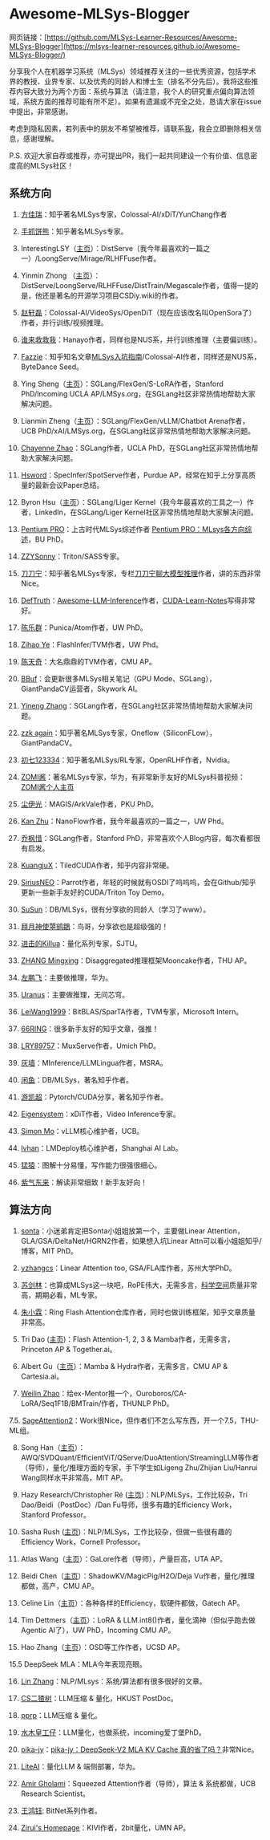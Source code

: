 # Awesome-MLSys-Blogger

网页链接：[https://github.com/MLSys-Learner-Resources/Awesome-MLSys-Blogger](https://mlsys-learner-resources.github.io/Awesome-MLSys-Blogger/)


分享我个人在机器学习系统（MLSys）领域推荐关注的一些优秀资源，包括学术界的教授、业界专家、以及优秀的同龄人和博士生（排名不分先后）。我将这些推荐内容大致分为两个方面：系统与算法（请注意，我个人的研究重点偏向算法领域，系统方面的推荐可能有所不足）。如果有遗漏或不完全之处，恳请大家在issue中提出，非常感谢。

考虑到隐私因素，若列表中的朋友不希望被推荐，请联系[我](yin00486@umn.edu)，我会立即删除相关信息，感谢理解。

P.S. 欢迎大家自荐或推荐，亦可提出PR，我们一起共同建设一个有价值、信息密度高的MLSys社区！


## 系统方向

1. [方佳瑞](https://www.zhihu.com/people/feifeibear)：知乎著名MLSys专家，Colossal-AI/xDiT/YunChang作者

2. [手抓饼熊](https://www.zhihu.com/people/tongsanpang)：知乎著名MLSys专家。

3. InterestingLSY（[主页](https://interestinglsy.github.io/)）：DistServe（我今年最喜欢的一篇之一）/LoongServe/Mirage/RLHFFuse作者。

4. Yinmin Zhong （[主页](https://yinminzhong.com/)）：DistServe/LoongServe/RLHFFuse/DistTrain/Megascale作者，值得一提的是，他还是著名的开源学习项目CSDiy.wiki的作者。

5. [赵轩磊](https://www.zhihu.com/people/chui-zou-liao-ka-pei)：Colossal-AI/VideoSys/OpenDiT（现在应该改名叫OpenSora了）作者，并行训练/视频推理。

6. [谁来救救我](https://www.zhihu.com/people/ming-yin-2-93)：Hanayo作者，同样也是NUS系，并行训练推理（主要偏训练）。

7. [Fazzie](https://www.zhihu.com/people/fazzie)：知乎知名文章[MLSys入坑指南](https://zhuanlan.zhihu.com/p/608318764)/Colossal-AI作者，同样还是NUS系，ByteDance Seed。

8. Ying Sheng（[主页](https://sites.google.com/view/yingsheng/home)）：SGLang/FlexGen/S-LoRA作者，Stanford PhD/Incoming UCLA AP/LMSys.org，在SGLang社区非常热情地帮助大家解决问题。

9. Lianmin Zheng（[主页](https://lmzheng.net/)）：SGLang/FlexGen/vLLM/Chatbot Arena作者，UCB PhD/xAI/LMSys.org，在SGLang社区非常热情地帮助大家解决问题。

10. [Chayenne Zhao](https://www.zhihu.com/people/alan-70-79-23)：SGLang作者，UCLA PhD，在SGLang社区非常热情地帮助大家解决问题。

11. [Hsword](https://www.zhihu.com/people/miao-xu-peng)：SpecInfer/SpotServe作者，Purdue AP，经常在知乎上分享高质量的最新会议Paper总结。

12. Byron Hsu（[主页](https://github.com/ByronHsu)）：SGLang/Liger Kernel（我今年最喜欢的工具之一）作者，LinkedIn，在SGLang/Liger Kernel社区非常热情地帮助大家解决问题。

13. [Pentium PRO](https://www.zhihu.com/people/pdev)：上古时代MLSys综述作者 [Pentium PRO：MLsys各方向综述](https://zhuanlan.zhihu.com/p/104444471)，BU PhD。

14. [ZZYSonny](https://www.zhihu.com/people/zzysonny/posts)：Triton/SASS专家。

15. [刀刀宁](https://www.zhihu.com/people/zzningxp/mutuals)：知乎著名MLSys专家，专栏[刀刀宁聊大模型推理](https://www.zhihu.com/column/c_1796502192443777024)作者，讲的东西非常Nice。

16. [DefTruth](https://www.zhihu.com/people/qyjdef)：[Awesome-LLM-Inference](https://github.com/DefTruth/Awesome-LLM-Inference)作者，[CUDA-Learn-Notes](https://github.com/DefTruth/CUDA-Learn-Notes)写得非常好。

17. [陈乐群](https://www.zhihu.com/people/abcdabcd987)：Punica/Atom作者，UW PhD。

18. [Zihao Ye](https://homes.cs.washington.edu/~zhye/)：FlashInfer/TVM作者，UW Phd。

19. [陈天奇](https://www.zhihu.com/people/crowowrk)：大名鼎鼎的TVM作者，CMU AP。

20. [BBuf](https://www.zhihu.com/people/zhang-xiao-yu-45-67-74)：会更新很多MLSys相关笔记（GPU Mode、SGLang），GiantPandaCV运营者，Skywork AI。

21. [Yineng Zhang](https://www.zhihu.com/people/zhyncs)：SGLang作者，在SGLang社区非常热情地帮助大家解决问题。

22. [zzk again](https://www.zhihu.com/people/mardino)：知乎著名MLSys专家，Oneflow（SiliconFLow），GiantPandaCV。

23. [初七123334](https://www.zhihu.com/people/chu-qi-6-41)：知乎著名MLSys/RL专家，OpenRLHF作者，Nvidia。

24. [ZOMI酱](https://www.zhihu.com/people/ZOMII)：著名MLSys专家，华为，有非常新手友好的MLSys科普视频：[ZOMI酱个人主页](https://space.bilibili.com/517221395/)

25. [尘伊光](https://www.zhihu.com/people/yi-guang-99-48/posts)：MAGIS/ArkVale作者，PKU PhD。

26. [Kan Zhu](https://github.com/serendipity-zk)：NanoFlow作者，我今年最喜欢的一篇之一，UW Phd。

27. [乔枫惜](https://www.zhihu.com/people/qiao-feng-xi)：SGLang作者，Stanford PhD，非常喜欢个人Blog内容，每次看都很有启发。

28. [KuangjuX](https://www.zhihu.com/people/qi-cheng-xiang-59)：TiledCUDA作者，知乎内容非常硬。

29. [SiriusNEO](https://www.zhihu.com/people/chaofanlin)：Parrot作者，年轻的时候就有OSDI了呜呜呜，会在Github/知乎更新一些新手友好的CUDA/Triton Toy Demo。

30. [SuSun](https://www.zhihu.com/people/yixie-gu-zhou-6-9)：DB/MLSys，很有分享欲的同龄人（学习了www）。

31. [拜月神使曌鹓鶵](https://www.zhihu.com/people/zhaosiying12138)：鸟哥，分享欲也是超级强的！

32. [进击的Killua](https://www.zhihu.com/people/zeroine-68/posts)：量化系列专家，SJTU。

33. [ZHANG Mingxing](https://www.zhihu.com/people/james0zan)：Disaggregated推理框架Mooncake作者，THU AP。

34. [左鹏飞](https://www.zhihu.com/people/zuo-peng-fei-19)：主要做推理，华为。

35. [Uranus](https://www.zhihu.com/people/840445)：主要做推理，无问芯穹。

36. [LeiWang1999](https://www.zhihu.com/people/LeiWang1999)：BitBLAS/SparTA作者，TVM专家，Microsoft Intern。

37. [66RING](https://www.zhihu.com/people/66ring/posts)：很多新手友好的知乎文章，强推！

38. [LRY89757](https://www.zhihu.com/people/yi-ran-fan-te-xi-57-88)：MuxServe作者，Umich PhD。

39. [灰墙](https://www.zhihu.com/people/gunjianpan/posts)：MInference/LLMLingua作者，MSRA。

40. [闲鱼](https://www.zhihu.com/people/sunt-ing)：DB/MLSys，著名知乎作者。

41. [游凯超](https://www.zhihu.com/people/youkaichao)：Pytorch/CUDA分享，著名知乎作者。

42. [Eigensystem](https://www.zhihu.com/people/eigensystem)：xDiT作者，Video Inference专家。

43. [Simon Mo](https://www.zhihu.com/people/mok-arthur)：vLLM核心维护者，UCB。

44. [lvhan](https://www.zhihu.com/people/winter-81-20-9)：LMDeploy核心维护者，Shanghai AI Lab。

45. [猛猿](https://www.zhihu.com/people/lemonround)：图解十分易懂，写作能力很强很细心。

46. [紫气东来](https://www.zhihu.com/people/zi-qi-dong-lai-1)：解读非常细致！新手友好向！

## 算法方向
1. [sonta](https://www.zhihu.com/people/buhezuobugaoxing)：小迷弟肯定把Sonta小姐姐放第一个，主要做Linear Attention，GLA/GSA/DeltaNet/HGRN2作者，如果想入坑Linear Attn可以看小姐姐知乎/博客，MIT PhD。

2. [yzhangcs](https://www.zhihu.com/people/yzhangcs)：Linear Attention too, GSA/FLA库作者，苏州大学PhD。

3. [苏剑林](https://www.zhihu.com/people/su-jian-lin-22)：也算成MLSys这一块吧，RoPE伟大，无需多言，[科学空间](https://spaces.ac.cn/me.html)质量非常高，期期必看，ML专家。

4. [朱小霖](https://www.zhihu.com/people/zhu-xiao-lin-22-96)：Ring Flash Attention仓库作者，同时也做训练框架，知乎文章质量非常高。

5. Tri Dao ([主页](https://tridao.me/blog/))：Flash Attention-1, 2, 3 & Mamba作者，无需多言，Princeton AP & Together.ai。

6. Albert Gu（[主页](https://goombalab.github.io/blog/index.html)）：Mamba & Hydra作者，无需多言，CMU AP & Cartesia.ai。

7. [Weilin Zhao](https://brawny-college-5b2.notion.site/Weilin-Zhao-11d20b7deb8280388213d5f5ed072992)：给ex-Mentor推一个，Ouroboros/CA-LoRA/Seq1F1B/BMTrain/作者，THUNLP PhD。

7.5. [SageAttention2](https://github.com/thu-ml/SageAttention)：Work很Nice，但作者们不怎么写东西，开一个7.5，THU-ML组。

8. Song Han（[主页](https://hanlab.mit.edu/blog)）：AWQ/SVDQuant/EfficientViT/QServe/DuoAttention/StreamingLLM等作者（导师），量化/推理方面的专家，手下学生如Ligeng Zhu/Zhijian Liu/Hanrui Wang同样水平非常高，MIT AP。

9. Hazy Research/Christopher Ré ([主页](https://hazyresearch.stanford.edu/blog))：NLP/MLSys，工作比较杂，Tri Dao/Beidi（PostDoc）/Dan Fu导师，很多有趣的Efficiency Work，Stanford Professor。

10. Sasha Rush ([主页](https://www.youtube.com/@srush_nlp))：NLP/MLSys，工作比较杂，但做一些很有趣的Efficiency Work，Cornell Professor。

11. Atlas Wang（[主页](https://vita-group.github.io/)）：GaLore作者（导师），产量巨高，UTA AP。

12. Beidi Chen（[主页](https://keroro824.github.io/lab-page/)）：ShadowKV/MagicPig/H2O/Deja Vu作者，量化/推理都做，高产，CMU AP。

13. Celine Lin（[主页](https://eiclab.scs.gatech.edu/pages/publication.html)）：各种各样的Efficiency，软硬件都做，Gatech AP。

14. Tim Dettmers（[主页](https://timdettmers.com/about/)）：LoRA & LLM.int8()作者，量化滴神（但似乎跑去做Agentic AI了），UW PhD，Incoming CMU AP。

15. Hao Zhang（[主页](https://cseweb.ucsd.edu/~haozhang/)）：OSD等工作作者，UCSD AP。

15.5 DeepSeek MLA：MLA今年表现亮眼。

16. [Lin Zhang](https://www.zhihu.com/people/lin-zhang-52-62/answers)：NLP/MLsys：系统/算法都有很多很好的文章。

17. [CS二猹树](https://www.zhihu.com/people/tang-san-56-49)：LLM压缩 & 量化，HKUST PostDoc。

18. [pprp](https://www.zhihu.com/people/peijieDong)：LLM压缩 & 量化。

19. [水木皇工仔](https://www.zhihu.com/people/shui-mu-huang-gong-zi)：LLM量化，也做系统，incoming爱丁堡PhD。

20. [pika-jy](https://www.zhihu.com/people/cjy-54-53)：[pika-jy：DeepSeek-V2 MLA KV Cache 真的省了吗？](https://zhuanlan.zhihu.com/p/714761319)非常Nice。

21. [LiteAI](https://www.zhihu.com/people/liteai)：量化LLM & 端侧部署，华为。

22. [Amir Gholami](https://amirgholami.org/)：Squeezed Attention作者（导师），算法 & 系统都做，UCB Research Scientist。

23. [王鸿钰](https://www.zhihu.com/people/gu-ren-gui-xu): BitNet系列作者。

24. [Zirui's Homepage](https://zirui-ray-liu.github.io/)：KIVI作者，2bit量化，UMN AP。
